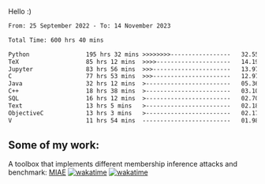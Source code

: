 Hello :)


<!--START_SECTION:waka-->

```txt
From: 25 September 2022 - To: 14 November 2023

Total Time: 600 hrs 40 mins

Python                195 hrs 32 mins >>>>>>>>-----------------   32.55 %
TeX                   85 hrs 12 mins  >>>>---------------------   14.19 %
Jupyter               83 hrs 56 mins  >>>----------------------   13.97 %
C                     77 hrs 53 mins  >>>----------------------   12.97 %
Java                  32 hrs 12 mins  >------------------------   05.36 %
C++                   18 hrs 38 mins  >------------------------   03.10 %
SQL                   16 hrs 12 mins  >------------------------   02.70 %
Text                  13 hrs 5 mins   >------------------------   02.18 %
ObjectiveC            13 hrs 3 mins   >------------------------   02.17 %
V                     11 hrs 54 mins  -------------------------   01.98 %
```

<!--END_SECTION:waka-->

## Some of my work: 

A toolbox that implements different membership inference attacks and benchmark: [MIAE](https://github.com/RPI-DSPlab) [![wakatime](https://wakatime.com/badge/user/18ac89f5-baf8-49e6-a5ee-d9272435ce3a/project/3e6541fd-578f-4d9d-9080-f2a42b2d10e1.svg)](https://wakatime.com/badge/user/18ac89f5-baf8-49e6-a5ee-d9272435ce3a/project/3e6541fd-578f-4d9d-9080-f2a42b2d10e1) [![wakatime](https://wakatime.com/badge/user/18ac89f5-baf8-49e6-a5ee-d9272435ce3a/project/5d5826e9-c6d6-4d86-8b00-0d1608c5f167.svg)](https://wakatime.com/badge/user/18ac89f5-baf8-49e6-a5ee-d9272435ce3a/project/5d5826e9-c6d6-4d86-8b00-0d1608c5f167)
